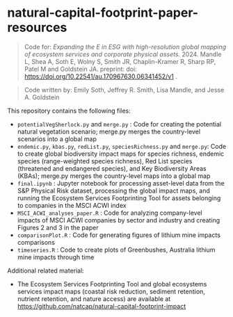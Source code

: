 # natural-capital-footprint-paper-resources

>Code for: _Expanding the E in ESG with high-resolution global mapping of ecosystem services and corporate physical assets._ 2024. Mandle L, Shea A, Soth E, Wolny S, Smith JR, Chaplin-Kramer R, Sharp RP, Patel M and Goldstein JA. preprint: doi: https://doi.org/10.22541/au.170967630.06341452/v1 . 

>Code written by: Emily Soth, Jeffrey R. Smith, Lisa Mandle, and Jesse A. Goldstein

This repository contains the following files:

* `potentialVegSherlock.py` and `merge.py` : Code for creating the potential natural vegetation scenario; merge.py merges the country-level scenarios into a global map
* `endemic.py`, `kbas.py`, `redList.py`, `speciesRichness.py` and `merge.py`: Code to create global biodiversity impact maps for species richness, endemic species (range-weighted species richness), Red List species (threatened and endangered species), and Key Biodiversity Areas (KBAs); merge.py merges the country-level maps into a global map
* `final.ipynb` : Jupyter notebook for processing asset-level data from the S&P Physical Risk dataset, processing the global impact maps, and running the Ecosystem Services Footprinting Tool for assets belonging to companies in the MSCI ACWI index
* `MSCI_ACWI_analyses_paper.R` : Code for analyzing company-level impacts of MSCI ACWI companies by sector and industry and creating Figures 2 and 3 in the paper
* `comparisonPlot.R` : Code for generating figures of lithium mine impacts comparisons
* `timeseries.R` : Code to create plots of Greenbushes, Australia lithium mine impacts through time

Additional related material:
* The Ecosystem Services Footprinting Tool and global ecosystems services impact maps (coastal risk reduction, sediment retention, nutrient retention, and nature access) are available at https://github.com/natcap/natural-capital-footprint-impact

   
